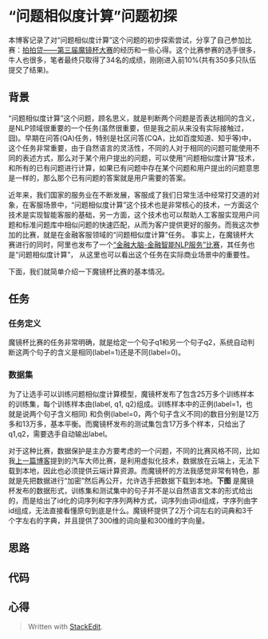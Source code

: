 # “问题相似度计算”问题初探

本博客记录了对“问题相似度计算”这个问题的初步探索尝试，分享了自己参加比赛：[拍拍贷——第三届魔镜杯大赛](https://www.ppdai.ai/mirror/goToMirrorDetail?mirrorId=1)的经历和一些心得。这个比赛参赛的选手很多，牛人也很多，笔者最终只取得了34名的成绩，刚刚进入前10%(共有350多只队伍提交了结果)。

## 背景
“问题相似度计算”这个问题，顾名思义，就是判断两个问题是否表达相同的含义，是NLP领域很重要的一个任务(虽然很重要，但是我之前从来没有实际接触过，囧)。早期在问答(QA)任务，特别是社区问答(CQA，比如百度知道、知乎等)中，这个任务非常重要，由于自然语言的灵活性，不同的人对于相同的问题可能使用不同的表述方式，那么对于某个用户提出的问题，可以使用“问题相似度计算”技术，和所有的已有问题进行计算，如果已有问题中存在某个问题和用户提出的问题意思是一样的，那么那个已有问题的答案就是用户需要的答案。

近年来，我们国家的服务业在不断发展，客服成了我们日常生活中经常打交道的对象，在客服场景中，“问题相似度计算”这个技术也是非常核心的技术，一方面这个技术是实现智能客服的基础，另一方面，这个技术也可以帮助人工客服实现用户问题和标准问题库中相似问题的快速匹配，从而为客户提供更好的服务。而我这次参加的比赛，就是在金融客服领域的“问题相似度计算”任务。 事实上，在魔镜杯大赛进行的同时，阿里也发布了一个[“金融大脑-金融智能NLP服务”比赛](https://dc.cloud.alipay.com/index#/topic/intro?id=3)，其任务也是“问题相似度计算”， 从这里也可以看出这个任务在实际商业场景中的重要性。

下面，我们就简单介绍一下魔镜杯比赛的基本情况。

## 任务

### 任务定义
魔镜杯比赛的任务非常明确，就是给定一个句子q1和另一个句子q2，系统自动判断这两个句子的含义是相同(label=1)还是不同(label=0)。

### 数据集

为了让选手可以训练问题相似度计算模型，魔镜杯发布了包含25万多个训练样本的训练集，每个训练样本由(label, q1, q2)组成。训练样本中的正例(label=1，也就是说两个句子含义相同) 和负例(label=0，两个句子含义不同)的数目分别是12万多和13万多，基本平衡。而魔镜杯发布的测试集包含17万多个样本，只给出了q1,q2，需要选手自动输出label。

对于这种比赛，数据保护是主办方要考虑的一个问题，不同的比赛风格不同，比如我[上一篇博客](https://limiao06.github.io/paddle-qiche.html)提到的汽车大师比赛，是利用虚拟化技术，数据放在云端上，无法下载到本地，因此也必须提供云端计算资源。而魔镜杯的方法我感觉非常有特色，那就是先把数据进行“加密”然后再公开，允许选手把数据下载到本地。**下图** 是魔镜杯发布的数据形式，训练集和测试集中的句子并不是以自然语言文本的形式给出的，而是给出了id化的词序列和字序列两种方式，词序列由词id组成，字序列由字id组成，无法直接看懂原句到底是什么。魔镜杯提供了2万个词左右的词典和3千个字左右的字典，并且提供了300维的词向量和300维的字向量。


## 思路

## 代码

## 心得


> Written with [StackEdit](https://stackedit.io/).
<!--stackedit_data:
eyJoaXN0b3J5IjpbLTE3MzY1ODA5NDcsLTUyOTIyNDkzMF19
-->